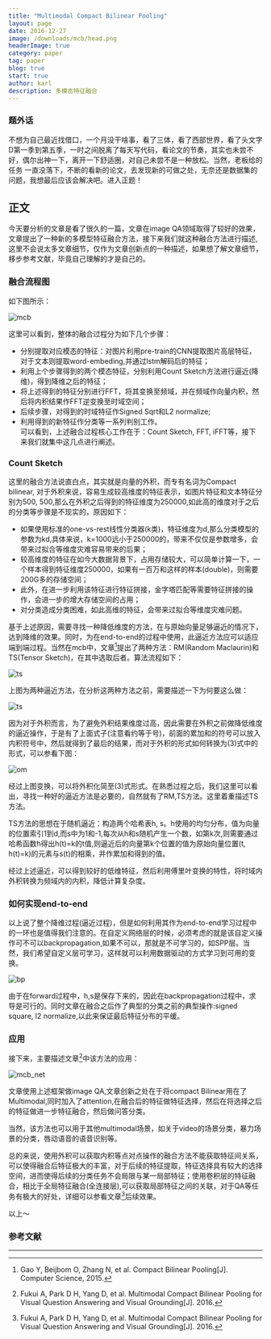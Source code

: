 ```yaml
---
title: "Multimodal Compact Bilinear Pooling"
layout: page
date: 2016-12-27
image: /downloads/mcb/head.png
headerImage: true
category: paper
tag: paper
blog: true
start: true
author: karl
description: 多模态特征融合
---  
```


### 题外话　　

不想为自己最近找借口，一个月没干啥事，看了三体，看了西部世界，看了头文字D第一季到第五季，一时之间脱离了每天写代码，看论文的节奏，其实也未尝不好，偶尔出神一下，离开一下舒适圈，对自己未尝不是一种放松。当然，老板给的任务
一直没落下，不断的看新的论文，去发现新的可做之处，无奈还是数据集的问题，我想最后应该会解决吧。进入正题！

## 正文

今天要分析的文章是看了很久的一篇，文章在image QA领域取得了较好的效果，文章提出了一种新的多模型特征融合方法，接下来我们就这种融合方法进行描述,这里不会说太多文章细节，仅作为文章创新点的一种描述，如果想了解文章细节，移步参考文献，毕竟自己理解的才是自己的。　

### 融合流程图　　
如下图所示：　　

![mcb](/downloads/mcb/head.png)  

这里可以看到，整体的融合过程分为如下几个步骤：  

* 分别提取对应模态的特征：对图片利用pre-train的CNN提取图片高层特征，对于文本则提取word-embeding,并通过lstm解码后的特征；　　
* 利用上个步骤得到的两个模态特征，分别利用Count Sketch方法进行逼近(降维)，得到降维之后的特征；  
* 将上述得到的特征分别进行FFT，将其变换至频域，并在频域作向量内积，然后将内积结果作FFT逆变换至时域空间；  
* 后续步骤，对得到的时域特征作Signed Sqrt和L2 normalize;  
* 利用得到的新特征作分类等一系列判别工作。　　  
可以看到，上述融合过程核心工作在于：Count Sketch, FFT, iFFT等，接下来我们就集中这几点进行阐述。　　

### Count Sketch  
这里的融合方法说直白点，其实就是向量的外积，而专有名词为Compact bilinear, 对于外积来说，容易生成较高维度的特征表示，如图片特征和文本特征分别为500, 500,那么在外积之后得到的特征维度为250000,如此高的维度对于之后的分类等步骤是不现实的，原因如下：　　

* 如果使用标准的one-vs-rest线性分类器(k类)，特征维度为d,那么分类模型的参数为kd,具体来说，k=1000远小于250000的，带来不仅仅是参数增多，会带来过拟合等维度灾难容易带来的后果；
* 较高维度的特征在如今大数据背景下，占用存储较大，可以简单计算一下，一个样本得到特征维度250000，如果有一百万和这样的样本(double)，则需要200G多的存储空间；　　
* 此外，在进一步利用该特征进行特征拼接，金字塔匹配等需要特征拼接的操作，会进一步的增大存储空间的占用；　　
* 对分类造成分类困难，如此高维的特征，会带来过拟合等维度灾难问题。　　

基于上述原因，需要寻找一种降低维度的方法，在与原始向量足够逼近的情况下，达到降维的效果。同时，为在end-to-end的过程中使用，此逼近方法应可以适应端到端过程。当然在mcb中，文章[^1]提出了两种方法：RM(Random Maclaurin)和TS(Tensor Sketch)，在其中选取后者。算法流程如下：　　

![ts](/downloads/mcb/ts.png)  

上图为两种逼近方法，在分析这两种方法之前，需要描述一下为何要这么做：　　

![ts](/downloads/mcb/cb.png)   

因为对于外积而言，为了避免外积结果维度过高，因此需要在外积之前做降低维度的逼近操作，于是有了上面式子(注意看约等于号)，前面的累加和的符号可以放入内积符号中，然后就得到了最后的结果，而对于外积的形式如何转换为(3)式中的形式，可以参看下图：　　

![om](/downloads/mcb/om.png)     

经过上图变换，可以将外积化简至(3)式形式。在熟悉过程之后，我们这里可以看出，寻找一种好的逼近方法是必要的，自然就有了RM,TS方法。这里着重描述TS方法。　　

TS方法的思想在于随机逼近：构造两个哈希表h, s。h使用的均匀分布，值为向量的位置索引1到d,而s中为1和-1,每次从h和s随机产生一个数，如第k次,则需要通过哈希函数h得出h(t)=k的t值,则逼近后的向量第k个位置的值为原始向量位置(t, h(t)=k)的元素与s(t)的相乘，并作累加和得到的值。　　

经过上述逼近，可以得到较好的低维特征，然后利用傅里叶变换的特性，将时域内外积转换为频域内的内积，降低计算复杂度。

### 如何实现end-to-end  

以上说了整个降维过程(逼近过程)，但是如何利用其作为end-to-end学习过程中的一环也是值得我们注意的。在自定义网络层的时候，必须考虑的就是该自定义操作可不可以backpropagation,如果不可以，那就是不可学习的，如SPP层。当然，我们希望自定义层可学习，这样就可以利用数据驱动的方式学习到可用的变换。　　

![bp](/downloads/mcb/bp.png)  

由于在forward过程中，h,s是保存下来的，因此在backpropagation过程中，求导是可行的。同时文章在融合之后作了典型的分类之前的典型操作:signed square, l2 normalize,以此来保证最后特征分布的平缓。

### 应用　　

接下来，主要描述文章[^2]中该方法的应用：　　

![mcb_net](/downloads/mcb/mcb_net.png)  

文章使用上述框架做image QA,文章创新之处在于将compact Bilinear用在了Multimodal,同时加入了attention,在融合后的特征做特征选择，然后在将选择之后的特征做进一步特征融合，然后做问答分类。　　

当然，该方法也可以用于其他multimodal场景，如关于video的场景分类，暴力场景的分类，唇动语音的语音识别等。

总的来说，使用外积可以获取内积等点对点操作的融合方法不能获取特征间关系，可以使得融合后特征极大的丰富，对于后续的特征提取，特征选择具有较大的选择空间，进而使得后续的分类任务不会局限与某一局部特征；使用卷积层的特征融合，相比于全局特征融合(全连接层),可以获取局部特征之间的关联，对于QA等任务有极大的好处，详细可以参看文章[^2]后续效果。　　

以上～

### 参考文献
---
[^1]: Gao Y, Beijbom O, Zhang N, et al. Compact Bilinear Pooling[J]. Computer Science, 2015.  

[^2]: Fukui A, Park D H, Yang D, et al. Multimodal Compact Bilinear Pooling for Visual Question Answering and Visual Grounding[J]. 2016.

